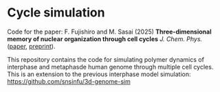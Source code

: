 # Cycle simulation

Code for the paper:
F. Fujishiro and M. Sasai (2025)
**Three-dimensional memory of nuclear organization through cell cycles** <i>J. Chem. Phys.</i>
([paper][paper], [preprint][biorxiv]).

[paper]: https://doi.org/10.1063/5.0242859
[biorxiv]: https://www.biorxiv.org/content/10.1101/2024.10.25.620158v2

This repository contains the code for simulating polymer dynamics of interphase and
metaphasde human genome through multiple cell cycles. This is an extension to the
previous interphase model simulation:
https://github.com/snsinfu/3d-genome-sim
